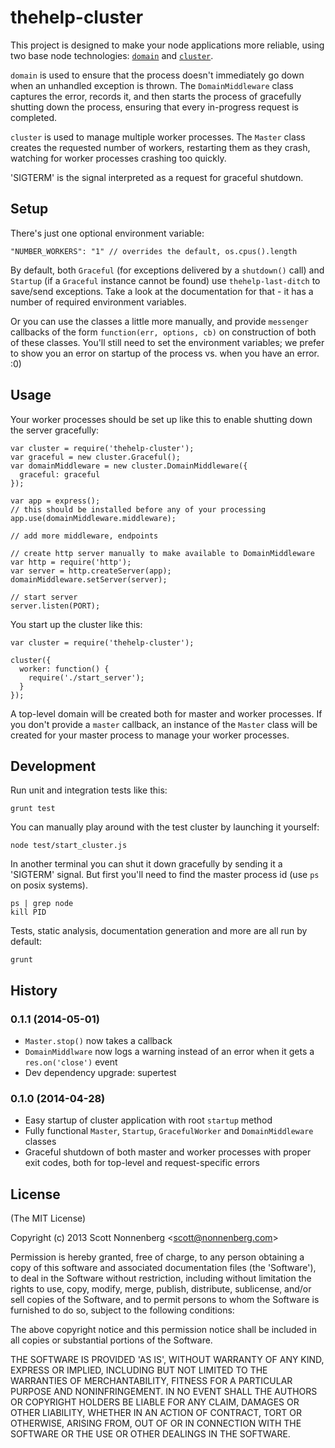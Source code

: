 # thehelp-cluster

This project is designed to make your node applications more reliable, using two base node technologies: [`domain`](http://nodejs.org/api/domain.html) and [`cluster`](http://nodejs.org/api/cluster.html).

`domain` is used to ensure that the process doesn't immediately go down when an unhandled exception is thrown. The `DomainMiddleware` class captures the error, records it, and then starts the process of gracefully shutting down the process, ensuring that every in-progress request is completed.

`cluster` is used to manage multiple worker processes. The `Master` class creates the requested number of workers, restarting them as they crash, watching for worker processes crashing too quickly.

'SIGTERM' is the signal interpreted as a request for graceful shutdown.

## Setup

There's just one optional environment variable:

```
"NUMBER_WORKERS": "1" // overrides the default, os.cpus().length
```

By default, both `Graceful` (for exceptions delivered by a `shutdown()` call) and `Startup` (if a `Graceful` instance cannot be found) use `thehelp-last-ditch` to save/send exceptions. Take a look at the documentation for that - it has a number of required environment variables.

Or you can use the classes a little more manually, and provide `messenger` callbacks of the form `function(err, options, cb)` on construction of both of these classes. You'll still need to set the environment variables; we prefer to show you an error on startup of the process vs. when you have an error. :0)

## Usage

Your worker processes should be set up like this to enable shutting down the server gracefully:

```
var cluster = require('thehelp-cluster');
var graceful = new cluster.Graceful();
var domainMiddleware = new cluster.DomainMiddleware({
  graceful: graceful
});

var app = express();
// this should be installed before any of your processing
app.use(domainMiddleware.middleware);

// add more middleware, endpoints

// create http server manually to make available to DomainMiddleware
var http = require('http');
var server = http.createServer(app);
domainMiddleware.setServer(server);

// start server
server.listen(PORT);
```

You start up the cluster like this:

```
var cluster = require('thehelp-cluster');

cluster({
  worker: function() {
    require('./start_server');
  }
});
```

A top-level domain will be created both for master and worker processes. If you don't provide a `master` callback, an instance of the `Master` class will be created for your master process to manage your worker processes.

## Development

Run unit and integration tests like this:

```
grunt test
```

You can manually play around with the test cluster by launching it yourself:

```
node test/start_cluster.js
```

In another terminal you can shut it down gracefully by sending it a 'SIGTERM' signal. But first you'll need to find the master process id (use `ps` on posix systems).

```
ps | grep node
kill PID
```

Tests, static analysis, documentation generation and more are all run by default:

```
grunt
```

## History

### 0.1.1 (2014-05-01)

* `Master.stop()` now takes a callback
* `DomainMiddlware` now logs a warning instead of an error when it gets a `res.on('close')` event
* Dev dependency upgrade: supertest

### 0.1.0 (2014-04-28)

* Easy startup of cluster application with root `startup` method
* Fully functional `Master`, `Startup`, `GracefulWorker` and `DomainMiddleware` classes
* Graceful shutdown of both master and worker processes with proper exit codes, both for top-level and request-specific errors

## License

(The MIT License)

Copyright (c) 2013 Scott Nonnenberg &lt;scott@nonnenberg.com&gt;

Permission is hereby granted, free of charge, to any person obtaining
a copy of this software and associated documentation files (the
'Software'), to deal in the Software without restriction, including
without limitation the rights to use, copy, modify, merge, publish,
distribute, sublicense, and/or sell copies of the Software, and to
permit persons to whom the Software is furnished to do so, subject to
the following conditions:

The above copyright notice and this permission notice shall be
included in all copies or substantial portions of the Software.

THE SOFTWARE IS PROVIDED 'AS IS', WITHOUT WARRANTY OF ANY KIND,
EXPRESS OR IMPLIED, INCLUDING BUT NOT LIMITED TO THE WARRANTIES OF
MERCHANTABILITY, FITNESS FOR A PARTICULAR PURPOSE AND NONINFRINGEMENT.
IN NO EVENT SHALL THE AUTHORS OR COPYRIGHT HOLDERS BE LIABLE FOR ANY
CLAIM, DAMAGES OR OTHER LIABILITY, WHETHER IN AN ACTION OF CONTRACT,
TORT OR OTHERWISE, ARISING FROM, OUT OF OR IN CONNECTION WITH THE
SOFTWARE OR THE USE OR OTHER DEALINGS IN THE SOFTWARE.
